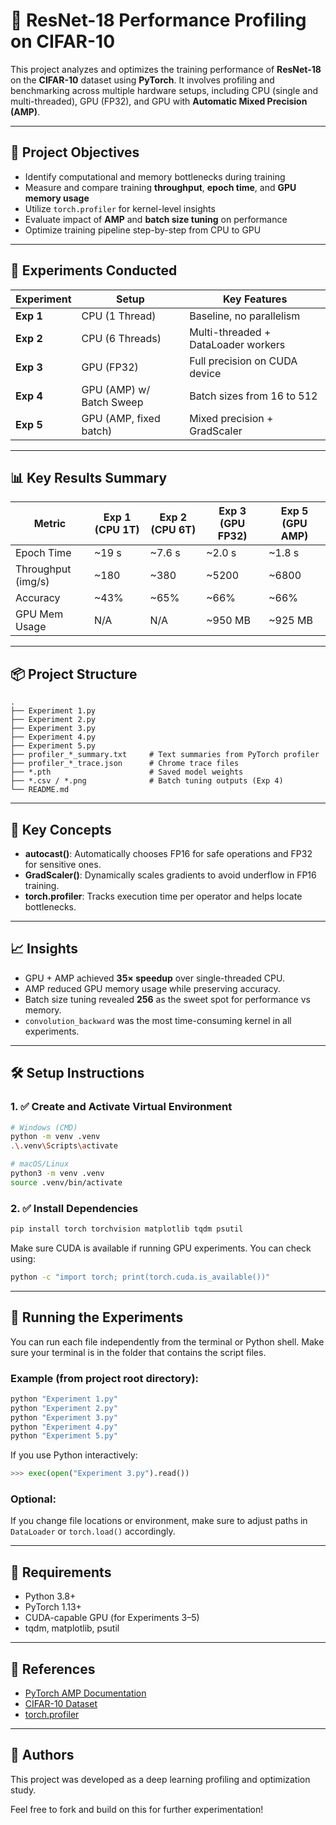 # 🚀 ResNet-18 Performance Profiling on CIFAR-10

This project analyzes and optimizes the training performance of **ResNet-18** on the **CIFAR-10** dataset using **PyTorch**. It involves profiling and benchmarking across multiple hardware setups, including CPU (single and multi-threaded), GPU (FP32), and GPU with **Automatic Mixed Precision (AMP)**.

---

## 📌 Project Objectives

- Identify computational and memory bottlenecks during training  
- Measure and compare training **throughput**, **epoch time**, and **GPU memory usage**  
- Utilize `torch.profiler` for kernel-level insights  
- Evaluate impact of **AMP** and **batch size tuning** on performance  
- Optimize training pipeline step-by-step from CPU to GPU

---

## 🧪 Experiments Conducted

| Experiment | Setup                         | Key Features                       |
|------------|-------------------------------|------------------------------------|
| **Exp 1**  | CPU (1 Thread)                | Baseline, no parallelism           |
| **Exp 2**  | CPU (6 Threads)               | Multi-threaded + DataLoader workers |
| **Exp 3**  | GPU (FP32)                    | Full precision on CUDA device      |
| **Exp 4**  | GPU (AMP) w/ Batch Sweep      | Batch sizes from 16 to 512         |
| **Exp 5**  | GPU (AMP, fixed batch)        | Mixed precision + GradScaler       |

---

## 📊 Key Results Summary

| Metric               | Exp 1 (CPU 1T) | Exp 2 (CPU 6T) | Exp 3 (GPU FP32) | Exp 5 (GPU AMP) |
|----------------------|----------------|----------------|------------------|-----------------|
| Epoch Time           | ~19 s          | ~7.6 s         | ~2.0 s           | ~1.8 s          |
| Throughput (img/s)   | ~180           | ~380           | ~5200            | ~6800           |
| Accuracy             | ~43%           | ~65%           | ~66%             | ~66%            |
| GPU Mem Usage        | N/A            | N/A            | ~950 MB          | ~925 MB         |

---

## 📦 Project Structure

```
.
├── Experiment 1.py
├── Experiment 2.py
├── Experiment 3.py
├── Experiment 4.py
├── Experiment 5.py
├── profiler_*_summary.txt     # Text summaries from PyTorch profiler
├── profiler_*_trace.json      # Chrome trace files
├── *.pth                      # Saved model weights
├── *.csv / *.png              # Batch tuning outputs (Exp 4)
└── README.md
```

---

## 🧐 Key Concepts

- **autocast()**: Automatically chooses FP16 for safe operations and FP32 for sensitive ones.
- **GradScaler()**: Dynamically scales gradients to avoid underflow in FP16 training.
- **torch.profiler**: Tracks execution time per operator and helps locate bottlenecks.

---

## 📈 Insights

- GPU + AMP achieved **35× speedup** over single-threaded CPU.
- AMP reduced GPU memory usage while preserving accuracy.
- Batch size tuning revealed **256** as the sweet spot for performance vs memory.
- `convolution_backward` was the most time-consuming kernel in all experiments.

---

## 🛠️ Setup Instructions

### 1. ✅ Create and Activate Virtual Environment
```bash
# Windows (CMD)
python -m venv .venv
.\.venv\Scripts\activate

# macOS/Linux
python3 -m venv .venv
source .venv/bin/activate
```

### 2. ✅ Install Dependencies
```bash
pip install torch torchvision matplotlib tqdm psutil
```
Make sure CUDA is available if running GPU experiments. You can check using:
```bash
python -c "import torch; print(torch.cuda.is_available())"
```

---

## 🔄 Running the Experiments

You can run each file independently from the terminal or Python shell.
Make sure your terminal is in the folder that contains the script files.

### Example (from project root directory):
```bash
python "Experiment 1.py"
python "Experiment 2.py"
python "Experiment 3.py"
python "Experiment 4.py"
python "Experiment 5.py"
```

If you use Python interactively:
```python
>>> exec(open("Experiment 3.py").read())
```

### Optional:
If you change file locations or environment, make sure to adjust paths in `DataLoader` or `torch.load()` accordingly.

---

## 📅 Requirements

- Python 3.8+  
- PyTorch 1.13+  
- CUDA-capable GPU (for Experiments 3–5)  
- tqdm, matplotlib, psutil

---

## 📙 References

- [PyTorch AMP Documentation](https://pytorch.org/docs/stable/amp.html)
- [CIFAR-10 Dataset](https://www.cs.toronto.edu/~kriz/cifar.html)
- [torch.profiler](https://pytorch.org/docs/stable/profiler.html)

---

## 🙌 Authors
This project was developed as a deep learning profiling and optimization study.

Feel free to fork and build on this for further experimentation!
